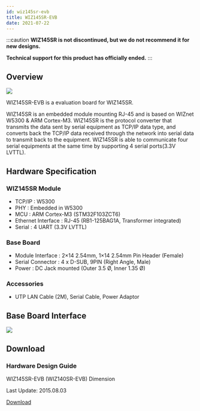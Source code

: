 ```yaml
---
id: wiz145sr-evb
title: WIZ145SR-EVB
date: 2021-07-22
---
```


:::caution
**WIZ145SR is not discontinued, but we do not recommend it for new designs.**

**Technical support for this product has officially ended.**
:::

## Overview

![](/img/products/wiz145sr/ShopEtc1_1106_20150123161907_.jpg)

WIZ145SR-EVB is a evaluation board for WIZ145SR.

WIZ145SR is an embedded module mounting RJ-45 and is based on WIZnet W5300 & ARM Cortex-M3. WIZ145SR is the protocol converter that transmits the data sent by serial equipment as TCP/IP data type, and converts back the TCP/IP data received through the network into serial data to transmit back to the equipment. WIZ145SR is able to communicate four serial equipments at the same time by supporting 4 serial ports(3.3V LVTTL).

## Hardware Specification

### WIZ145SR Module

- TCP/IP : W5300
- PHY : Embedded in W5300
- MCU : ARM Cortex-M3 (STM32F103ZCT6)
- Ethernet Interface : RJ-45 (RB1-125BAG1A, Transformer integrated)
- Serial : 4 UART (3.3V LVTTL)

### Base Board

- Module Interface : 2×14 2.54mm, 1×14 2.54mm Pin Header (Female)
- Serial Connector : 4 x D-SUB, 9PIN (Right Angle, Male)
- Power : DC Jack mounted (Outer 3.5 Ø, Inner 1.35 Ø)

### Accessories

- UTP LAN Cable (2M), Serial Cable, Power Adaptor

## Base Board Interface

![](/img/products/wiz145sr/140701_7350.jpg)

## Download

### Hardware Design Guide

WIZ145SR-EVB (WIZ140SR-EVB) Dimension

Last Update: 2015.08.03

<a href="/img/products/wiz145sr/WIZ140_145SR_EVB_DIMENSION.pdf" target="_blank">Download</a>


